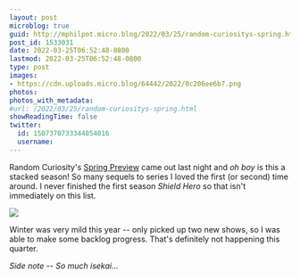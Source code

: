 ```yaml
---
layout: post
microblog: true
guid: http://mphilpot.micro.blog/2022/03/25/random-curiositys-spring.html
post_id: 1533031
date: 2022-03-25T06:52:48-0800
lastmod: 2022-03-25T06:52:48-0800
type: post
images:
- https://cdn.uploads.micro.blog/64442/2022/0c206ee6b7.png
photos:
photos_with_metadata:
#url: /2022/03/25/random-curiositys-spring.html
showReadingTime: false
twitter:
  id: 1507370733344854016
  username: 
---
```

Random Curiosity's [Spring Preview](https://randomc.net/2022/03/24/spring-2022-preview/) came out last night and *oh boy* is this a stacked season! So many sequels to series I loved the first (or second) time around. I never finished the first season *Shield Hero* so that isn't immediately on this list.

![](https://micro.markphilpot.com/uploads/2022/0c206ee6b7.png)

Winter was very mild this year -- only picked up two new shows, so I was able to make some backlog progress. That's definitely not happening this quarter.

*Side note -- So much isekai...*

